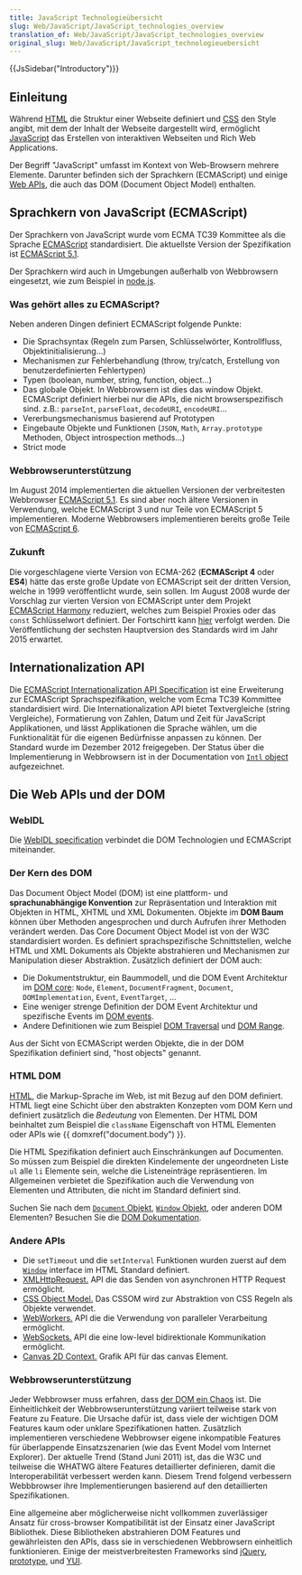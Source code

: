 ```yaml
---
title: JavaScript Technologieübersicht
slug: Web/JavaScript/JavaScript_technologies_overview
translation_of: Web/JavaScript/JavaScript_technologies_overview
original_slug: Web/JavaScript/JavaScript_technologieuebersicht
---
```

{{JsSidebar("Introductory")}}

## Einleitung

Während [HTML](/de/docs/Web/HTML) die Struktur einer Webseite definiert und [CSS](/de/docs/Web/CSS) den Style angibt, mit dem der Inhalt der Webseite dargestellt wird, ermöglicht [JavaScript](/de/docs/Web/JavaScript) das Erstellen von interaktiven Webseiten und Rich Web Applications.

Der Begriff "JavaScript" umfasst im Kontext von Web-Browsern mehrere Elemente. Darunter befinden sich der Sprachkern (ECMAScript) und einige [Web APIs](/de/docs/Web/Reference/API), die auch das DOM (Document Object Model) enthalten.

## Sprachkern von JavaScript (ECMAScript)

Der Sprachkern von JavaScript wurde vom ECMA TC39 Kommittee als die Sprache [ECMAScript](/de/docs/JavaScript/Language_Resources "en-US/docs/JavaScript/Language_Resources") standardisiert. Die aktuellste Version der Spezifikation ist [ECMAScript 5.1](http://ecma-international.org/ecma-262/5.1/).

Der Sprachkern wird auch in Umgebungen außerhalb von Webbrowsern eingesetzt, wie zum Beispiel in [node.js](http://nodejs.org/).

### Was gehört alles zu ECMAScript?

Neben anderen Dingen definiert ECMAScript folgende Punkte:

- Die Sprachsyntax (Regeln zum Parsen, Schlüsselwörter, Kontrollfluss, Objektinitialisierung...)
- Mechanismen zur Fehlerbehandlung (throw, try/catch, Erstellung von benutzerdefinierten Fehlertypen)
- Typen (boolean, number, string, function, object...)
- Das globale Objekt. In Webbrowsern ist dies das window Objekt. ECMAScript definiert hierbei nur die APIs, die nicht browserspezifisch sind. z.B.: `parseInt`, `parseFloat`, `decodeURI`, `encodeURI`...
- Vererbungsmechanismus basierend auf Prototypen
- Eingebaute Objekte und Funktionen (`JSON`, `Math`, `Array.prototype` Methoden, Object introspection methods...)
- Strict mode

### Webbrowserunterstützung

Im August 2014 implementierten die aktuellen Versionen der verbreitesten Webbrowser [ECMAScript 5.1](/de/docs/Web/JavaScript/New_in_JavaScript/ECMAScript_5_support_in_Mozilla). Es sind aber noch ältere Versionen in Verwendung, welche ECMAScript 3 und nur Teile von ECMAScript 5 implementieren. Moderne Webbrowsers implementieren bereits große Teile von [ECMAScript 6](/de/docs/Web/JavaScript/New_in_JavaScript/ECMAScript_6_support_in_Mozilla).

### Zukunft

Die vorgeschlagene vierte Version von ECMA-262 (**ECMAScript 4** oder **ES4**) hätte das erste große Update von ECMAScript seit der dritten Version, welche in 1999 veröffentlicht wurde, sein sollen. Im August 2008 wurde der Vorschlag zur vierten Version von ECMAScript unter dem Projekt [ECMAScript Harmony](http://wiki.ecmascript.org/doku.php?id=harmony:harmony) reduziert, welches zum Beispiel Proxies oder das `const` Schlüsselwort definiert. Der Fortschirtt kann [hier](http://wiki.ecmascript.org/doku.php) verfolgt werden. Die Veröffentlichung der sechsten Hauptversion des Standards wird im Jahr 2015 erwartet.

## Internationalization API

Die [ECMAScript Internationalization API Specification](http://ecma-international.org/ecma-402/1.0/) ist eine Erweiterung zur ECMAScript Sprachspezifikation, welche vom Ecma TC39 Kommittee standardisiert wird. Die Internationalization API bietet Textvergleiche (string Vergleiche), Formatierung von Zahlen, Datum und Zeit für JavaScript Applikationen, und lässt Applikationen die Sprache wählen, um die Funktionalität für die eigenen Bedürfnisse anpassen zu können. Der Standard wurde im Dezember 2012 freigegeben. Der Status über die Implementierung in Webbrowsern ist in der Documentation von [`Intl` object](/de/docs/JavaScript/Reference/Global_Objects/Intl) aufgezeichnet.

## Die Web APIs und der DOM

### WebIDL

Die [WebIDL specification](http://www.w3.org/TR/WebIDL/) verbindet die DOM Technologien und ECMAScript miteinander.

### Der Kern des DOM

Das Document Object Model (DOM) ist eine plattform- und **sprachunabhängige Konvention** zur Repräsentation und Interaktion mit Objekten in HTML, XHTML und XML Dokumenten. Objekte im **DOM Baum** können über Methoden angesprochen und durch Aufrufen ihrer Methoden verändert werden. Das Core Document Object Model ist von der W3C standardisiert worden. Es definiert sprachspezifische Schnittstellen, welche HTML und XML Dokuments als Objekte abstrahieren und Mechanismen zur Manipulation dieser Abstraktion. Zusätzlich definiert der DOM auch:

- Die Dokumentstruktur, ein Baummodell, und die DOM Event Architektur im [DOM core](http://dvcs.w3.org/hg/domcore/raw-file/tip/Overview.html): `Node`, `Element`, `DocumentFragment`, `Document`, `DOMImplementation`, `Event`, `EventTarget`, …
- Eine weniger strenge Definition der DOM Event Architektur und spezifische Events im [DOM events](http://dev.w3.org/2006/webapi/DOM-Level-3-Events/html/DOM3-Events.html).
- Andere Definitionen wie zum Beispiel [DOM Traversal](http://www.w3.org/TR/DOM-Level-2-Traversal-Range/traversal.html) und [DOM Range](http://html5.org/specs/dom-range.html).

Aus der Sicht von ECMAScript werden Objekte, die in der DOM Spezifikation definiert sind, "host objects" genannt.

### HTML DOM

[HTML](http://www.whatwg.org/html), die Markup-Sprache im Web, ist mit Bezug auf den DOM definiert. HTML liegt eine Schicht über den abstrakten Konzepten vom DOM Kern und definiert zusätzlich die _Bedeutung_ von Elementen. Der HTML DOM beinhaltet zum Beispiel die `className` Eigenschaft von HTML Elementen oder APIs wie {{ domxref("document.body") }}.

Die HTML Spezifikation definiert auch Einschränkungen auf Documenten. So müssen zum Beispiel die direkten Kindelemente der ungeordneten Liste `ul` alle `li` Elemente sein, welche die Listeneinträge repräsentieren. Im Allgemeinen verbietet die Spezifikation auch die Verwendung von Elementen und Attributen, die nicht im Standard definiert sind.

Suchen Sie nach dem [`Document` Objekt](/de/docs/DOM/document "https://developer.mozilla.org/en-US/docs/DOM/document"), [`Window` Objekt](/de/docs/DOM/window), oder anderen DOM Elementen? Besuchen Sie die [DOM Dokumentation](/de/docs/Web/API/Document_Object_Model "/en-US/docs/Gecko_DOM_Reference").

### Andere APIs

- Die `setTimeout` und die `setInterval` Funktionen wurden zuerst auf dem [`Window`](http://www.whatwg.org/html/#window) interface im HTML Standard definiert.
- [XMLHttpRequest.](https://dvcs.w3.org/hg/xhr/raw-file/tip/Overview.html) API die das Senden von asynchronen HTTP Request ermöglicht.
- [CSS Object Model.](http://dev.w3.org/csswg/cssom/) Das CSSOM wird zur Abstraktion von CSS Regeln als Objekte verwendet.
- [WebWorkers.](http://www.whatwg.org/specs/web-workers/current-work/) API die die Verwendung von paralleler Verarbeitung ermöglicht.
- [WebSockets.](http://www.whatwg.org/C/#network) API die eine low-level bidirektionale Kommunikation ermöglicht.
- [Canvas 2D Context.](http://www.whatwg.org/html/#2dcontext) Grafik API für das canvas Element.

### Webbrowserunterstützung

Jeder Webbrowser muss erfahren, dass [der DOM ein Chaos](http://ejohn.org/blog/the-dom-is-a-mess/) ist. Die Einheitlichkeit der Webbrowserunterstützung variiert teilweise stark von Feature zu Feature. Die Ursache dafür ist, dass viele der wichtigen DOM Features kaum oder unklare Spezifikationen hatten. Zusätzlich implementieren verschiedene Webbrowser eigene inkompatible Features für überlappende Einsatzszenarien (wie das Event Model vom Internet Explorer). Der aktuelle Trend (Stand Juni 2011) ist, das die W3C und teilweise die WHATWG ältere Features detaillierter definieren, damit die Interoperabilität verbessert werden kann. Diesem Trend folgend verbessern Webbbrowser ihre Implementierungen basierend auf den detaillierten Spezifikationen.

Eine allgemeine aber möglicherweise nicht vollkommen zuverlässiger Ansatz für cross-browser Kompatibilität ist der Einsatz einer JavaScript Bibliothek. Diese Bibliotheken abstrahieren DOM Features und gewährleisten den APIs, dass sie in verschiedenen Webbrowsern einheitlich funktionieren. Einige der meistverbreitesten Frameworks sind [jQuery](http://jquery.com/), [prototype](http://www.prototypejs.org/), und [YUI](http://developer.yahoo.com/yui/).
